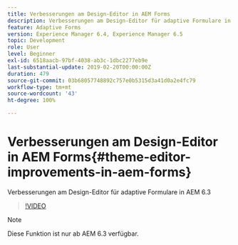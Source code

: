```yaml
---
title: Verbesserungen am Design-Editor in AEM Forms
description: Verbesserungen am Design-Editor für adaptive Formulare in AEM 6.3
feature: Adaptive Forms
version: Experience Manager 6.4, Experience Manager 6.5
topic: Development
role: User
level: Beginner
exl-id: 6518aacb-97bf-4038-ab3c-1dbc2277eb9e
last-substantial-update: 2019-02-20T00:00:00Z
duration: 479
source-git-commit: 03b68057748892c757e0b5315d3a41d0a2e4fc79
workflow-type: tm+mt
source-wordcount: '43'
ht-degree: 100%

---
```


# Verbesserungen am Design-Editor in AEM Forms{#theme-editor-improvements-in-aem-forms}

Verbesserungen am Design-Editor für adaptive Formulare in AEM 6.3

>[!VIDEO](https://video.tv.adobe.com/v/19497?quality=12&learn=on)

>[!NOTE]
>
>Diese Funktion ist nur ab AEM 6.3 verfügbar.

